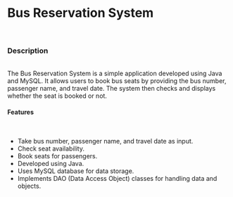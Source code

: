 <b><h1>Bus Reservation System</h1></b> <br>
<h3><b>Description</b></h3><br>
The Bus Reservation System is a simple application developed using Java and MySQL. It allows users to book bus seats by providing the bus number, passenger name, and travel date. The system then checks and displays whether the seat is booked or not.

<h4><b>Features</b></h4><br>
<ul><li>Take bus number, passenger name, and travel date as input.</li>
<li>Check seat availability.</li>
<li>Book seats for passengers.</li>
<li>Developed using Java.</li>
<li>Uses MySQL database for data storage.</li>
<li>Implements DAO (Data Access Object) classes for handling data and objects.</li>
</ul>
